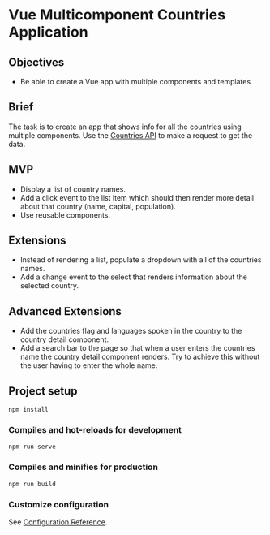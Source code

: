 <h1>Vue Multicomponent Countries Application</h1>
<h2>Objectives</h2>
<ul>
<li>Be able to create a Vue app with multiple components and templates</li>
</ul>
<h2>Brief</h2>
<p>The task is to create an app that shows info for all the countries using multiple components. Use the <a href="https://restcountries.eu/rest/v2/all">Countries API</a> to make a request to get the data.</p>
<h2>MVP</h2>
<ul>
<li>Display a list of country names.</li>
<li>Add a click event to the list item which should then render more detail about that country (name, capital, population).</li>
<li>Use reusable components.</li>
</ul>
<h2>Extensions</h2>
<ul>
<li>Instead of rendering a list, populate a dropdown with all of the countries names.</li>
<li>Add a change event to the select that renders information about the selected country.</li>
</ul>
<h2>Advanced Extensions</h2>
<ul>
<li>Add the countries flag and languages spoken in the country to the country detail component.</li>
<li>Add a search bar to the page so that when a user enters the countries name the country detail component renders. Try to achieve this without the user having to enter the whole name.</li>
</ul>

## Project setup
```
npm install
```

### Compiles and hot-reloads for development
```
npm run serve
```

### Compiles and minifies for production
```
npm run build
```

### Customize configuration
See [Configuration Reference](https://cli.vuejs.org/config/).
